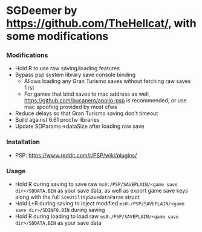 # SGDeemer by https://github.com/TheHellcat/, with some modifications

### Modifications

- Hold R to use raw saving/loading features
- Bypass psp system library save console binding
	- Allows loading any Gran Turismo saves without fetching raw saves first
	- For games that bind saves to mac address as well, https://github.com/bucanero/apollo-psp is recommended, or use mac spoofing provided by most cfws
- Reduce delays so that Gran Turismo saving don't timeout
- Build against 6.61 procfw libraries
- Update SDParams->dataSize after loading raw save

### Installation

- PSP: https://www.reddit.com/r/PSP/wiki/plugins/

### Usage

- Hold R during saving to save raw `ms0:/PSP/SAVEPLAIN/<game save dir>/SDDATA.BIN` as your save data, as well as export game save keys along with the full `SceUtilitySavedataParam` struct
- Hold L+R during saving to inject modified `ms0:/PSP/SAVEPLAIN/<game save dir>/SDINFO.BIN` during saving
- Hold R during loading to load raw `ms0:/PSP/SAVEPLAIN/<game save dir>/SDDATA.BIN` as your save data
